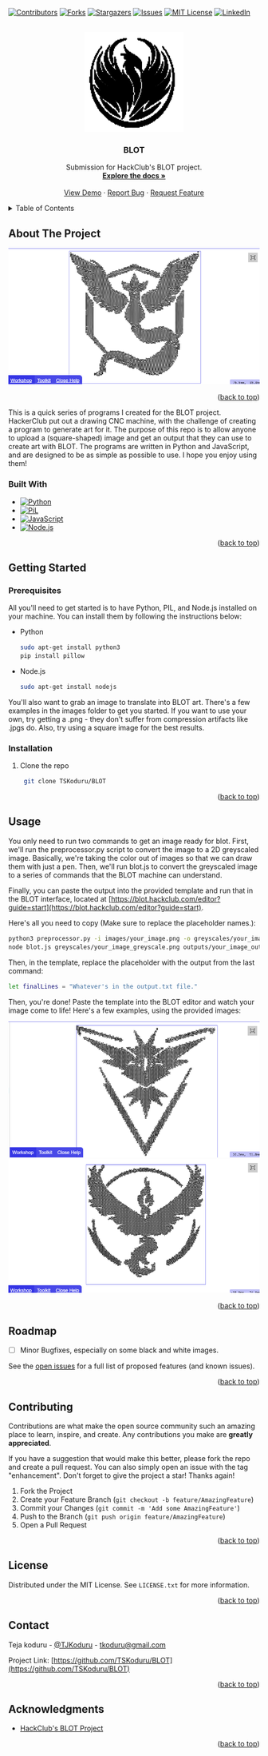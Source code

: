 <!-- Improved compatibility of back to top link: See: https://github.com/othneildrew/Best-README-Template/pull/73 -->
<a name="readme-top"></a>
<!--
*** Thanks for checking out the Best-README-Template. If you have a suggestion
*** that would make this better, please fork the repo and create a pull request
*** or simply open an issue with the tag "enhancement".
*** Don't forget to give the project a star!
*** Thanks again! Now go create something AMAZING! :D
-->



<!-- PROJECT SHIELDS -->
<!--
*** I'm using markdown "reference style" links for readability.
*** Reference links are enclosed in brackets [ ] instead of parentheses ( ).
*** See the bottom of this document for the declaration of the reference variables
*** for contributors-url, forks-url, etc. This is an optional, concise syntax you may use.
*** https://www.markdownguide.org/basic-syntax/#reference-style-links
-->
[![Contributors][contributors-shield]][contributors-url]
[![Forks][forks-shield]][forks-url]
[![Stargazers][stars-shield]][stars-url]
[![Issues][issues-shield]][issues-url]
[![MIT License][license-shield]][license-url]
[![LinkedIn][linkedin-shield]][linkedin-url]



<!-- PROJECT LOGO -->
<br />
<div align="center">
  <a href="https://github.com/TSKoduru/BLOT">
    <img src="assets/logo.png" alt="Logo" width="200" height="200">
  </a>

<h3 align="center">BLOT</h3>

  <p align="center">
    Submission for HackClub's BLOT project.
    <br />
    <a href="https://github.com/TSKoduru/BLOT"><strong>Explore the docs »</strong></a>
    <br />
    <br />
    <a href="https://github.com/TSKoduru/BLOT">View Demo</a>
    ·
    <a href="https://github.com/TSKoduru/BLOT/issues">Report Bug</a>
    ·
    <a href="https://github.com/TSKoduru/BLOT/issues">Request Feature</a>
  </p>
</div>



<!-- TABLE OF CONTENTS -->
<details>
  <summary>Table of Contents</summary>
  <ol>
    <li>
      <a href="#about-the-project">About The Project</a>
      <ul>
        <li><a href="#built-with">Built With</a></li>
      </ul>
    </li>
    <li>
      <a href="#getting-started">Getting Started</a>
      <ul>
        <li><a href="#prerequisites">Prerequisites</a></li>
        <li><a href="#installation">Installation</a></li>
      </ul>
    </li>
    <li><a href="#usage">Usage</a></li>
    <li><a href="#roadmap">Roadmap</a></li>
    <li><a href="#contributing">Contributing</a></li>
    <li><a href="#license">License</a></li>
    <li><a href="#contact">Contact</a></li>
    <li><a href="#acknowledgments">Acknowledgments</a></li>
  </ol>
</details>



<!-- ABOUT THE PROJECT -->
## About The Project

![Example Image Output 1][blue-screenshot]


<p align="right">(<a href="#readme-top">back to top</a>)</p>

This is a quick series of programs I created for the BLOT project. HackerClub put out a drawing CNC machine, with the challenge of creating a program to generate art for it. The purpose of this repo is to allow anyone to upload a (square-shaped) image and get an output that they can use to create art with BLOT. The programs are written in Python and JavaScript, and are designed to be as simple as possible to use. I hope you enjoy using them!

### Built With

* [![Python](https://img.shields.io/badge/Python-3776AB?style=for-the-badge&logo=python&logoColor=white)](https://www.python.org/)
* [![PiL](https://img.shields.io/badge/PiL-000000?style=for-the-badge&logo=python&logoColor=white)](https://pillow.readthedocs.io/en/stable/)
* [![JavaScript](https://img.shields.io/badge/JavaScript-F7DF1E?style=for-the-badge&logo=javascript&logoColor=black)](https://www.javascript.com/)
* [![Node.js](https://img.shields.io/badge/Node.js-43853D?style=for-the-badge&logo=nodedotjs&logoColor=white)](https://nodejs.org/)


<p align="right">(<a href="#readme-top">back to top</a>)</p>



<!-- GETTING STARTED -->
## Getting Started


### Prerequisites

All you'll need to get started is to have Python, PIL, and Node.js installed on your machine. You can install them by following the instructions below:

* Python
  ```sh
  sudo apt-get install python3
  pip install pillow
  ```
* Node.js
  ```sh
  sudo apt-get install nodejs
  ```

You'll also want to grab an image to translate into BLOT art. There's a few examples in the images folder to get you started. If you want to use your own, try getting a .png - they don't suffer from compression artifacts like .jpgs do. Also, try using a square image for the best results.

### Installation

1. Clone the repo
   ```sh
    git clone TSKoduru/BLOT
   ```
   

<p align="right">(<a href="#readme-top">back to top</a>)</p>



<!-- USAGE EXAMPLES -->
## Usage

You only need to run two commands to get an image ready for blot. First, we'll run the preprocessor.py script to convert the image to a 2D greyscaled image. Basically, we're taking the color out of images so that we can draw them with just a pen. Then, we'll run blot.js to convert the greyscaled image to a series of commands that the BLOT machine can understand.

Finally, you can paste the output into the provided template and run that in the BLOT interface, located at [https://blot.hackclub.com/editor?guide=start](https://blot.hackclub.com/editor?guide=start).

Here's all you need to copy (Make sure to replace the placeholder names.):

```sh
python3 preprocessor.py -i images/your_image.png -o greyscales/your_image_greyscale.png
node blot.js greyscales/your_image_greyscale.png outputs/your_image_output.txt
```

Then, in the template, replace the placeholder with the output from the last command:

```sh
let finalLines = "Whatever's in the output.txt file."
```

Then, you're done! Paste the template into the BLOT editor and watch your image come to life!
Here's a few examples, using the provided images:

![Example Image Output 2][yellow-screenshot]
![Example Image Output 3][red-screenshot]



<p align="right">(<a href="#readme-top">back to top</a>)</p>



<!-- ROADMAP -->
## Roadmap

- [ ] Minor Bugfixes, especially on some black and white images.

See the [open issues](https://github.com/TSKoduru/BLOT/issues) for a full list of proposed features (and known issues).

<p align="right">(<a href="#readme-top">back to top</a>)</p>



<!-- CONTRIBUTING -->
## Contributing

Contributions are what make the open source community such an amazing place to learn, inspire, and create. Any contributions you make are **greatly appreciated**.

If you have a suggestion that would make this better, please fork the repo and create a pull request. You can also simply open an issue with the tag "enhancement".
Don't forget to give the project a star! Thanks again!

1. Fork the Project
2. Create your Feature Branch (`git checkout -b feature/AmazingFeature`)
3. Commit your Changes (`git commit -m 'Add some AmazingFeature'`)
4. Push to the Branch (`git push origin feature/AmazingFeature`)
5. Open a Pull Request

<p align="right">(<a href="#readme-top">back to top</a>)</p>



<!-- LICENSE -->
## License

Distributed under the MIT License. See `LICENSE.txt` for more information.

<p align="right">(<a href="#readme-top">back to top</a>)</p>



<!-- CONTACT -->
## Contact

Teja koduru - [@TJKoduru](https://twitter.com/TJKoduru) - tkoduru@gmail.com

Project Link: [https://github.com/TSKoduru/BLOT](https://github.com/TSKoduru/BLOT)

<p align="right">(<a href="#readme-top">back to top</a>)</p>



<!-- ACKNOWLEDGMENTS -->
## Acknowledgments

* [HackClub's BLOT Project](https://hackclub.com/)

<p align="right">(<a href="#readme-top">back to top</a>)</p>



<!-- MARKDOWN LINKS & IMAGES -->
<!-- https://www.markdownguide.org/basic-syntax/#reference-style-links -->
[contributors-shield]: https://img.shields.io/github/contributors/TSKoduru/BLOT.svg?style=for-the-badge
[contributors-url]: https://github.com/TSKoduru/BLOT/graphs/contributors
[forks-shield]: https://img.shields.io/github/forks/TSKoduru/BLOT.svg?style=for-the-badge
[forks-url]: https://github.com/TSKoduru/BLOT/network/members
[stars-shield]: https://img.shields.io/github/stars/TSKoduru/BLOT.svg?style=for-the-badge
[stars-url]: https://github.com/TSKoduru/BLOT/stargazers
[issues-shield]: https://img.shields.io/github/issues/TSKoduru/BLOT.svg?style=for-the-badge
[issues-url]: https://github.com/TSKoduru/BLOT/issues
[license-shield]: https://img.shields.io/github/license/TSKoduru/BLOT.svg?style=for-the-badge
[license-url]: https://github.com/TSKoduru/BLOT/blob/master/LICENSE.txt
[linkedin-shield]: https://img.shields.io/badge/-LinkedIn-black.svg?style=for-the-badge&logo=linkedin&colorB=555
[linkedin-url]: https://linkedin.com/in/TSKoduru
[yellow-screenshot]: assets/yellow_example.png
[blue-screenshot]: assets/blue_example.png
[red-screenshot]: assets/red_example.png
[Next.js]: https://img.shields.io/badge/next.js-000000?style=for-the-badge&logo=nextdotjs&logoColor=white
[Next-url]: https://nextjs.org/
[React.js]: https://img.shields.io/badge/React-20232A?style=for-the-badge&logo=react&logoColor=61DAFB
[React-url]: https://reactjs.org/
[Vue.js]: https://img.shields.io/badge/Vue.js-35495E?style=for-the-badge&logo=vuedotjs&logoColor=4FC08D
[Vue-url]: https://vuejs.org/
[Angular.io]: https://img.shields.io/badge/Angular-DD0031?style=for-the-badge&logo=angular&logoColor=white
[Angular-url]: https://angular.io/
[Svelte.dev]: https://img.shields.io/badge/Svelte-4A4A55?style=for-the-badge&logo=svelte&logoColor=FF3E00
[Svelte-url]: https://svelte.dev/
[Laravel.com]: https://img.shields.io/badge/Laravel-FF2D20?style=for-the-badge&logo=laravel&logoColor=white
[Laravel-url]: https://laravel.com
[Bootstrap.com]: https://img.shields.io/badge/Bootstrap-563D7C?style=for-the-badge&logo=bootstrap&logoColor=white
[Bootstrap-url]: https://getbootstrap.com
[JQuery.com]: https://img.shields.io/badge/jQuery-0769AD?style=for-the-badge&logo=jquery&logoColor=white
[JQuery-url]: https://jquery.com 

